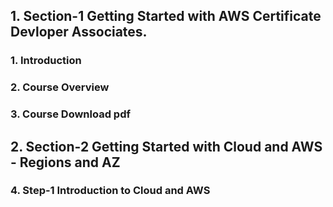 ## 1. Section-1 Getting Started with AWS Certificate Devloper Associates.
### 1. Introduction
### 2. Course Overview
### 3. Course Download pdf
## 2. Section-2 Getting Started with Cloud and AWS - Regions and AZ
### 4. Step-1 Introduction to Cloud and AWS
